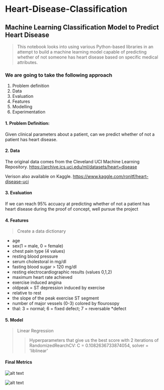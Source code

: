# Heart-Disease-Classification
## Machine Learning Classification Model to Predict Heart Disease

> This notebook looks into using various Python-based libraries in an attempt to build a machine learning model capable of predicting whether of not someone has heart disease based on specific medical attributes.

### We are going to take the following approach

1. Problem definition
2. Data
3. Evaluation
4. Features
5. Modelling
6. Experimentation

#### 1. Problem Definition:
Given clinical parameters about a patient, can we predict whether of not a patient has heart disease.

#### 2. Data
The original data comes from the Cleveland UCI Machine Learning Repository. https://archive.ics.uci.edu/ml/datasets/heart+disease

Verison also available on Kaggle. https://www.kaggle.com/ronitf/heart-disease-uci

#### 3. Evaluation
If we can reach 95% accuacy at predicting whether of not a patient has heart disease during the proof of concept, well pursue the project

#### 4. Features
> Create a data dictionary

* age
* sex(1 = male, 0 = female)
* chest pain type (4 values)
* resting blood pressure
* serum cholestoral in mg/dl
* fasting blood sugar > 120 mg/dl
* resting electrocardiographic results (values 0,1,2)
* maximum heart rate achieved
* exercise induced angina
* oldpeak = ST depression induced by exercise
* relative to rest
* the slope of the peak exercise ST segment
* number of major vessels (0-3) colored by flourosopy
* thal: 3 = normal; 6 = fixed defect; 7 = reversable *defect

#### 5. Model
> Linear Regression
>> Hyperparameters that give us the best score with 2 iterations of RandomizedRearchCV: C = 0.1082636733874054, solver = 'liblinear' 
#### Final Metrics
![alt text](https://github.com/vbgupta/Heaart-Disease-Classification/blob/main/download.png?raw=true)

![alt text](https://github.com/vbgupta/Heaart-Disease-Classification/blob/main/download%20(1).png?raw=true)


